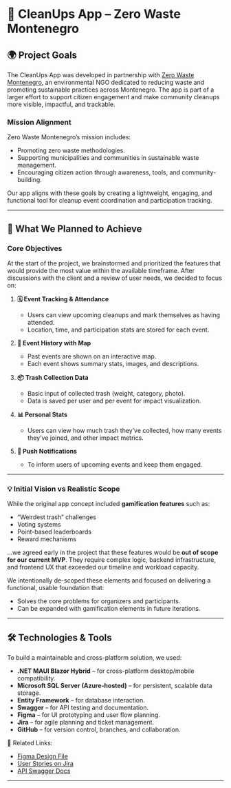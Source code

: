 # 🧼 CleanUps App – Zero Waste Montenegro

## 🌍 Project Goals

The CleanUps App was developed in partnership with [Zero Waste Montenegro](https://cleanupmontenegro.me/en/), an environmental NGO dedicated to reducing waste and promoting sustainable practices across Montenegro. The app is part of a larger effort to support citizen engagement and make community cleanups more visible, impactful, and trackable.

### Mission Alignment

Zero Waste Montenegro’s mission includes:
- Promoting zero waste methodologies.
- Supporting municipalities and communities in sustainable waste management.
- Encouraging citizen action through awareness, tools, and community-building.

Our app aligns with these goals by creating a lightweight, engaging, and functional tool for cleanup event coordination and participation tracking.

---

## 🎯 What We Planned to Achieve

### Core Objectives

At the start of the project, we brainstormed and prioritized the features that would provide the most value within the available timeframe. After discussions with the client and a review of user needs, we decided to focus on:

1. **🗓 Event Tracking & Attendance**
   - Users can view upcoming cleanups and mark themselves as having attended.
   - Location, time, and participation stats are stored for each event.

2. **📍 Event History with Map**
   - Past events are shown on an interactive map.
   - Each event shows summary stats, images, and descriptions.

3. **📦 Trash Collection Data**
   - Basic input of collected trash (weight, category, photo).
   - Data is saved per user and per event for impact visualization.

4. **📊 Personal Stats**
   - Users can view how much trash they’ve collected, how many events they’ve joined, and other impact metrics.

5. **📲 Push Notifications**
   - To inform users of upcoming events and keep them engaged.

---

### 💡 Initial Vision vs Realistic Scope

While the original app concept included **gamification features** such as:
- “Weirdest trash” challenges
- Voting systems
- Point-based leaderboards
- Reward mechanisms

...we agreed early in the project that these features would be **out of scope for our current MVP**. They require complex logic, backend infrastructure, and frontend UX that exceeded our timeline and workload capacity.

We intentionally de-scoped these elements and focused on delivering a functional, usable foundation that:
- Solves the core problems for organizers and participants.
- Can be expanded with gamification elements in future iterations.

---

## 🛠️ Technologies & Tools

To build a maintainable and cross-platform solution, we used:
- **.NET MAUI Blazor Hybrid** – for cross-platform desktop/mobile compatibility.
- **Microsoft SQL Server (Azure-hosted)** – for persistent, scalable data storage.
- **Entity Framework** – for database interaction.
- **Swagger** – for API testing and documentation.
- **Figma** – for UI prototyping and user flow planning.
- **Jira** – for agile planning and ticket management.
- **GitHub** – for version control, branches, and collaboration.

📎 Related Links:
- [Figma Design File](https://www.figma.com/design/XeXlInrOn2fUAKroFSUgFS/App-Montenegro-Cleanup)
- [User Stories on Jira](https://bipcleanup.atlassian.net/jira/software/projects/SCRUM/boards/1/backlog)
- [API Swagger Docs](http://cleanups-api.mbuzinous.com/swagger/index.html)

---

